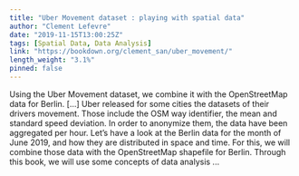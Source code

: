 ```yaml
---
title: "Uber Movement dataset : playing with spatial data"
author: "Clement Lefevre"
date: "2019-11-15T13:00:25Z"
tags: [Spatial Data, Data Analysis]
link: "https://bookdown.org/clement_san/uber_movement/"
length_weight: "3.1%"
pinned: false
---
```


Using the Uber Movement dataset, we combine it with the OpenStreetMap data for Berlin. [...] Uber released for some cities the datasets of their drivers movement. Those include the OSM way identifier, the mean and standard speed deviation. In order to anonymize them, the data have been aggregated per hour.
Let’s have a look at the Berlin data for the month of June 2019, and how they are distributed in space and time.
For this, we will combine those data with the OpenStreetMap shapefile for Berlin. Through this book, we will use some concepts of data analysis ...
